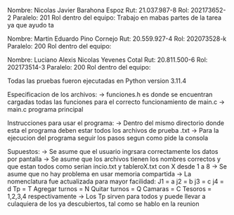 Nombre: Nicolas Javier Barahona Espoz
Rut: 21.037.987-8
Rol: 202173652-2
Paralelo: 201
Rol dentro del equipo: Trabajo en mabas partes de la tarea ya que ayudo ta

Nombre: Martin Eduardo Pino Cornejo
Rut: 20.559.927-4
Rol: 202073528-k
Paralelo: 200
Rol dentro del equipo: 

Nombre: Luciano Alexis Nicolas Yevenes Cotal
Rut: 20.811.500-6
Rol: 202173514-3
Paralelo: 200
Rol dentro del equipo: 

Todas las pruebas fueron ejecutadas en Python version 3.11.4



Especificacion de los archivos:
    -> funciones.h es donde se encuentran cargadas todas las funciones para el correcto funcionamiento de main.c
    -> main.c programa principal

Instrucciones para usar el programa:
    -> Dentro del mismo directorio donde esta el programa deben estar todos los archivos de prueba .txt
    -> Para la ejecucion del programa seguir los pasos segun como pide la consola

Supuestos:
    -> Se asume que el usuario ingrsara correctamente los datos por pantalla
    -> Se asume que los archivos tienen los nombres correctos y que estan todos como serian incio.txt y tableroX.txt con X desde 1 a 8
    -> Se asume que no hay problema en usar memoria compartida
    -> La nomenclatura fue actualizada para mayor facilidad:
        J1 = a
        j2 = b
        j3 = c
        j4 = d
        Tp = T
        Agregar turnos = N
        Quitar turnos = Q
        Camaras = C
        Tesoros = 1,2,3,4 respectivamente
    -> Los Tp sirven para todos y puede llevar a culaquiera de los ya descubiertos, tal como se hablo en la reunion
